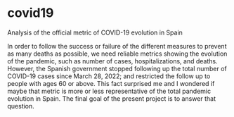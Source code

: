 # covid19
Analysis of the official metric of COVID-19 evolution in Spain

In order to follow the success or failure of the different measures to prevent as many deaths as possible, we need reliable metrics showing the evolution of the pandemic, such as number of cases, hospitalizations, and deaths. However, the Spanish government stopped following up the total number of COVID-19 cases since March 28, 2022; and restricted the follow up to people with ages 60 or above. This fact surprised me and I wondered if maybe that metric is more or less representative of the total pandemic evolution in Spain. The final goal of the present project is to answer that question.
